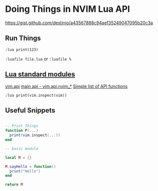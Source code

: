 # Doing Things in NVIM Lua API

https://gist.github.com/destinio/a43567888c94aef35249047095b20c3a

## Run Things

`:lua print(123)`

`:luafile file.lua` or `:luafile %`

## [Lua standard modules](https://neovim.io/doc/user/lua.html#lua-stdlib)

[vim.api](https://neovim.io/doc/user/lua.html#lua-builtin)
[main api - vim.api.nvim_*](https://neovim.io/doc/user/api.html#API)
[Simple list of API functions](https://gist.github.com/destinio/72a04fb3e5dd7cb84c100c8c5dc95ea7)

`:lua print(vim.inspect(vim))`

## Useful Snippets

```lua

-- Print Things
function P(...)
  print(vim.inspect(...))
end

-- basic module

local M = {}

M.sayHello = function()
  print("Hello")
end

return M

```
